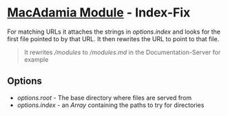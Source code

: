 # [MacAdamia Module](/modules) - Index-Fix

For matching URLs it attaches the strings in *options.index* and looks for the first file pointed to by that URL. It then rewrites the URL to point to that file.

 > It rewrites */modules* to */modules.md* in the Documentation-Server for example

## Options

 * *options.root* - The base directory where files are served from
 * *options.index* - an *Array* containing the paths to try for directories
